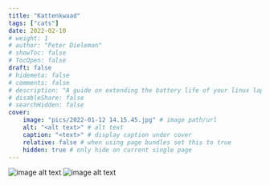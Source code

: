 ```yaml
---
title: "Kattenkwaad"
tags: ["cats"]
date: 2022-02-10
# weight: 1
# author: "Peter Dieleman"
# showToc: false
# TocOpen: false
draft: false
# hidemeta: false
# comments: false
# description: "A guide on extending the battery life of your linux laptop"
# disableShare: false
# searchHidden: false
cover:
    image: "pics/2022-01-12 14.15.45.jpg" # image path/url
    alt: "<alt text>" # alt text
    caption: "<text>" # display caption under cover
    relative: false # when using page bundles set this to true
    hidden: true # only hide on current single page
---
```


![image alt text](/pics/2022-01-12%2014.15.45.jpg)
![image alt text](/pics/anna_sitting.jpg)

